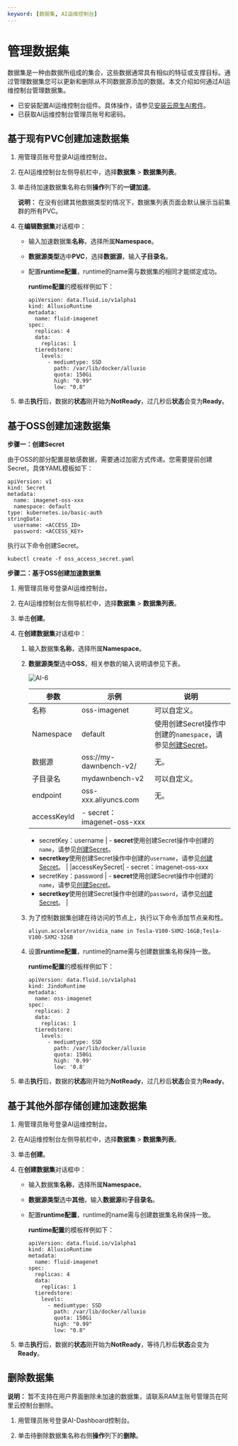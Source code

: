 ```yaml
---
keyword: [数据集, AI运维控制台]
---
```


# 管理数据集

数据集是一种由数据所组成的集合，这些数据通常具有相似的特征或支撑目标。通过管理数据集您可以更新和删除从不同数据源添加的数据。本文介绍如何通过AI运维控制台管理数据集。

-   已安装配置AI运维控制台组件。具体操作，请参见[安装云原生AI套件](/cn.zh-CN/云原生AI用户指南/环境准备/安装云原生AI套件.md)。
-   已获取AI运维控制台管理员账号和密码。

## 基于现有PVC创建加速数据集

1.  用管理员账号登录AI运维控制台。

2.  在AI运维控制台左侧导航栏中，选择**数据集** \> **数据集列表**。

3.  单击待加速数据集名称右侧**操作**列下的**一键加速**。

    **说明：** 在没有创建其他数据类型的情况下，数据集列表页面会默认展示当前集群的所有PVC。

4.  在**编辑数据集**对话框中：

    -   输入加速数据集**名称**，选择所属**Namespace**。
    -   **数据源类型**选中**PVC**，选择**数据源**，输入**子目录名**。
    -   配置**runtime配置**，runtime的name需与数据集的相同才能绑定成功。

        **runtime配置**的模板样例如下：

        ```
        apiVersion: data.fluid.io/v1alpha1
        kind: AlluxioRuntime
        metadata:
          name: fluid-imagenet
        spec:
          replicas: 4
          data:
            replicas: 1
          tieredstore:
            levels:
              - mediumtype: SSD
                path: /var/lib/docker/alluxio
                quota: 150Gi
                high: "0.99"
                low: "0.8"
        ```

5.  单击**执行**后，数据的**状态**刚开始为**NotReady**，过几秒后**状态**会变为**Ready**。


## 基于OSS创建加速数据集

**步骤一：创建Secret**

由于OSS的部分配置是敏感数据，需要通过加密方式传递。您需要提前创建Secret，具体YAML模板如下：

```
apiVersion: v1
kind: Secret
metadata:
  name: imagenet-oss-xxx
  namespace: default
type: kubernetes.io/basic-auth
stringData:
  username: <ACCESS_ID>
  password: <ACCESS_KEY>
```

执行以下命令创建Secret。

```
kubectl create -f oss_access_secret.yaml
```

**步骤二：基于OSS创建加速数据集**

1.  用管理员账号登录AI运维控制台。

2.  在AI运维控制台左侧导航栏中，选择**数据集** \> **数据集列表**。

3.  单击**创建**。

4.  在**创建数据集**对话框中：

    1.  输入数据集**名称**，选择所属**Namespace**。

    2.  **数据源类型**选中**OSS**，相关参数的输入说明请参见下表。

        ![AI-6](https://static-aliyun-doc.oss-accelerate.aliyuncs.com/assets/img/zh-CN/7141772161/p239579.png)

        |参数|示例|说明|
        |--|--|--|
        |名称|oss-imagenet|可以自定义。|
        |Namespace|default|使用创建Secret操作中创建的`namespace`，请参见[创建Secret](#section_2jz_umo_piw)。|
        |数据源|oss://my-dawnbench-v2/|无。|
        |子目录名|mydawnbench-v2|可以自定义。|
        |endpoint|oss-xxx.aliyuncs.com|无。|
        |accessKeyId|        -   secret：imagenet-oss-xxx
        -   secretKey：username
|        -   **secret**使用创建Secret操作中创建的`name`，请参见[创建Secret](#section_2jz_umo_piw)。
        -   **secretkey**使用创建Secret操作中创建的`username`，请参见[创建Secret](#section_2jz_umo_piw)。 |
        |accessKeySecret|        -   secret：imagenet-oss-xxx
        -   secretKey：password
|        -   **secret**使用创建Secret操作中创建的`name`，请参见[创建Secret](#section_2jz_umo_piw)。
        -   **secretkey**使用创建Secret操作中创建的`password`，请参见[创建Secret](#section_2jz_umo_piw)。 |

    3.  为了控制数据集创建在待访问的节点上，执行以下命令添加节点亲和性。

        ```
        aliyun.accelerator/nvidia_name in Tesla-V100-SXM2-16GB;Tesla-V100-SXM2-32GB
        ```

    4.  设置**runtime配置**，runtime的name需与创建数据集名称保持一致。

        **runtime配置**的模板样例如下：

        ```
        apiVersion: data.fluid.io/v1alpha1
        kind: JindoRuntime
        metadata:
          name: oss-imagenet
        spec:
          replicas: 2
          data:
            replicas: 1
          tieredstore:
            levels:
              - mediumtype: SSD
                path: /var/lib/docker/alluxio
                quota: 150Gi
                high: '0.99'
                low: '0.8'
        ```

5.  单击**执行**后，数据的**状态**刚开始为**NotReady**，过几秒后**状态**会变为**Ready**。


## 基于其他外部存储创建加速数据集

1.  用管理员账号登录AI运维控制台。

2.  在AI运维控制台左侧导航栏中，选择**数据集** \> **数据集列表**。

3.  单击**创建**。

4.  在**创建数据集**对话框中：

    -   输入数据集**名称**，选择所属**Namespace**。
    -   **数据源类型**选中**其他**，输入**数据源**和**子目录名**。
    -   配置**runtime配置**，runtime的name需与创建数据集名称保持一致。

        **runtime配置**的模板样例如下：

        ```
        apiVersion: data.fluid.io/v1alpha1
        kind: AlluxioRuntime
        metadata:
          name: fluid-imagenet
        spec:
          replicas: 4
          data:
            replicas: 1
          tieredstore:
            levels:
              - mediumtype: SSD
                path: /var/lib/docker/alluxio
                quota: 150Gi
                high: "0.99"
                low: "0.8"
        ```

5.  单击**执行**后，数据的**状态**刚开始为**NotReady**，等待几秒后**状态**会变为**Ready**。


## 删除数据集

**说明：** 暂不支持在用户界面删除未加速的数据集，请联系RAM主账号管理员在阿里云控制台删除。

1.  用管理员账号登录AI-Dashboard控制台。

2.  单击待删除数据集名称右侧**操作**列下的**删除**。



